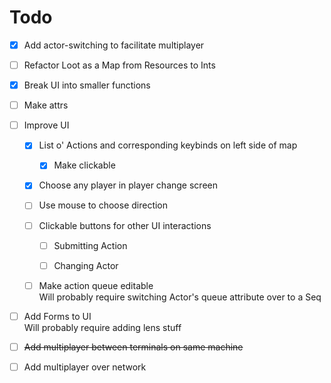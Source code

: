 # Todo

*   [x] Add actor-switching to facilitate multiplayer

*   [ ] Refactor Loot as a Map from Resources to Ints

*   [x] Break UI into smaller functions

*   [ ] Make attrs

*   [ ] Improve UI

    *   [x] List o' Actions and corresponding keybinds on left side of map

        *   [x] Make clickable

    *   [x] Choose any player in player change screen

    *   [ ] Use mouse to choose direction

    *   [ ] Clickable buttons for other UI interactions

        *   [ ] Submitting Action

        *   [ ] Changing Actor

    *   [ ] Make action queue editable\
        Will probably require switching Actor's queue attribute over to a Seq

*   [ ] Add Forms to UI\
    Will probably require adding lens stuff

*   [ ] ~~Add multiplayer between terminals on same machine~~

*   [ ] Add multiplayer over network

